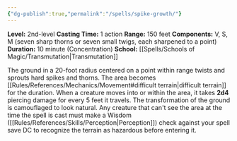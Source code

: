 ```yaml
---
{"dg-publish":true,"permalink":"/spells/spike-growth/"}
---
```


**Level:** 2nd-level
**Casting Time:** 1 action
**Range:** 150 feet
**Components:** V, S, M (seven sharp thorns or seven small twigs, each sharpened to a point)
**Duration:** 10 minute (Concentration)
**School:** [[Spells/Schools of Magic/Transmutation\|Transmutation]]

The ground in a 20-foot radius centered on a point within range twists and sprouts hard spikes and thorns. The area becomes [[Rules/References/Mechanics/Movement#difficult terrain\|difficult terrain]]   for the duration. When a creature moves into or within the area, it takes **2d4** piercing damage for every 5 feet it travels.
The transformation of the ground is camouflaged to look natural. Any creature that can't see the area at the time the spell is cast must make a Wisdom ([[Rules/References/Skills/Perception\|Perception]]) check against your spell save DC to recognize the terrain as hazardous before entering it.